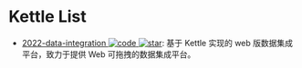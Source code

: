 # Kettle List

- [2022-data-integration ![code](https://martrix-usa.oss-accelerate.aliyuncs.com/logo/code.svg) ![star](https://img.shields.io/github/stars/young-datafan-ooooo1/data-integration)](https://github.com/young-datafan-ooooo1/data-integration): 基于 Kettle 实现的 web 版数据集成平台，致力于提供 Web 可拖拽的数据集成平台。
